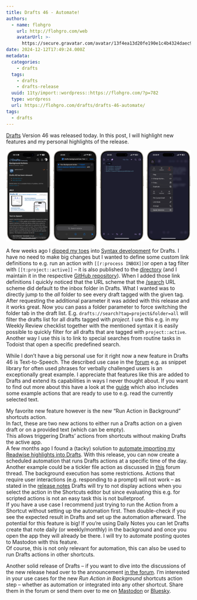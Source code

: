 ```yaml
---
title: Drafts 46 - Automate!
authors:
  - name: flohgro
    url: http://flohgro.com/web
    avatarUrl: >-
      https://secure.gravatar.com/avatar/13f4ea13d20fe190e1c4b4324daec918?s=96&d=mm&r=g
date: 2024-12-12T17:49:24.000Z
metadata:
  categories:
    - drafts
  tags:
    - drafts
    - drafts-release
  uuid: 11ty/import::wordpress::https://flohgro.com/?p=782
  type: wordpress
  url: https://flohgro.com/drafts/drafts-46-automate/
tags:
  - drafts
---
```

[Drafts](https://getdrafts.com) Version 46 was released today. In this post, I will highlight new features and my personal highlights of the release.

![](/assets/Thursday-12-Dec-2024-201012-Y0bAJGRP2SFo.png)

A few weeks ago I [dipped my toes](https://social.lol/@flohgro/113534112362382431) into [Syntax development](https://docs.getdrafts.com/docs/extending/development/syntax-format) for Drafts. I have no need to make big changes but I wanted to define some custom link definitions to e.g. run an action with `[[r:process INBOX]]`or open a tag filter with `[[t:project::active]]` – it is also published to the [directory](https://directory.getdrafts.com/s/2Vj) (and I maintain it in the respective [GitHub repository](https://github.com/FlohGro-dev/drafts-syntaxes)). When I added those link definitions I quickly noticed that the URL scheme that the [/search](https://docs.getdrafts.com/docs/automation/urlschemes#search) URL scheme did default to the inbox folder in Drafts. What I wanted was to directly jump to the _all_ folder to see every draft tagged with the given tag. After requesting the additional parameter it was added with this release and it works great. Now you can pass a folder parameter to force switching the folder tab in the draft list. E.g. `drafts://search?tag=project&folder=all` will filter the drafts list for all drafts tagged with _project_. I use this e.g. in my Weekly Review checklist together with the mentioned syntax it is easily possible to quickly filter for all drafts that are tagged with `project::active`. Another way I use this is to link to special searches from routine tasks in Todoist that open a specific predefined search.

While I don’t have a big personal use for it right now a new feature in Drafts 46 is Text-to-Speech. The described use case in the [forum](https://forums.getdrafts.com/t/drafts-46-released-text-to-speech-background-actions/15670/8?u=flohgro) e.g. as snippet library for often used phrases for verbally challenged users is an exceptionally great example. I appreciate that features like this are added to Drafts and extend its capabilities in ways I never thought about. If you want to find out more about this have a look at the [guide](https://docs.getdrafts.com/docs/editor/text-to-speech) which also includes some example actions that are ready to use to e.g. read the currently selected text.

My favorite new feature however is the new “Run Action in Background” shortcuts action.  
In fact, these are two new actions to either run a Drafts action on a given draft or on a provided text (which can be empty).  
This allows triggering Drafts’ actions from shortcuts without making Drafts the active app.  
A few months ago I found a (tacky) solution to [automate importing my Readwise highlights into Drafts](https://flohgro.com/automation/automating-readwise-highlights-import-into-drafts/). With this release, you can now create a scheduled automation that runs Drafts actions at a specific time of the day. Another example could be a tickler file action as discussed in [this](https://forums.getdrafts.com/t/is-it-possible-to-make-a-tickler-file-action/15578/5?u=flohgro) forum thread. The background execution has some restrictions. Actions that require user interactions (e.g. responding to a prompt) will not work – as stated in the [release notes](https://forums.getdrafts.com/t/drafts-46-released-text-to-speech-background-actions/15670#p-44685-background-actions-with-caveats-4?u=flohgro) Drafts will try to not display actions when you select the action in the Shortcuts editor but since evaluating this e.g. for scripted actions is not an easy task this is not bulletproof.  
If you have a use case I recommend just trying to run the Action from a Shortcut without setting up the automation first. Then double-check if you see the expected result in Drafts and set up the automation afterward. The potential for this feature is big! If you’re using Daily Notes you can let Drafts create that note daily (or weekly/monthly) in the background and once you open the app they will already be there. I will try to automate posting quotes to Mastodon with this feature.  
Of course, this is not only relevant for automation, this can also be used to run Drafts actions in other shortcuts.

Another solid release of Drafts – if you want to dive into the discussions of the new release head over to the announcement [in the forum](https://forums.getdrafts.com/t/drafts-46-released-text-to-speech-background-actions/15670?u=flohgro). I’m interested in your use cases for the new _Run Action in Background_ shortcuts action step – whether as automation or integrated into any other shortcut. Share them in the forum or send them over to me on [Mastodon](https://social.lol/@flohgro) or [Bluesky](https://bsky.app/profile/flohgro.bsky.social).